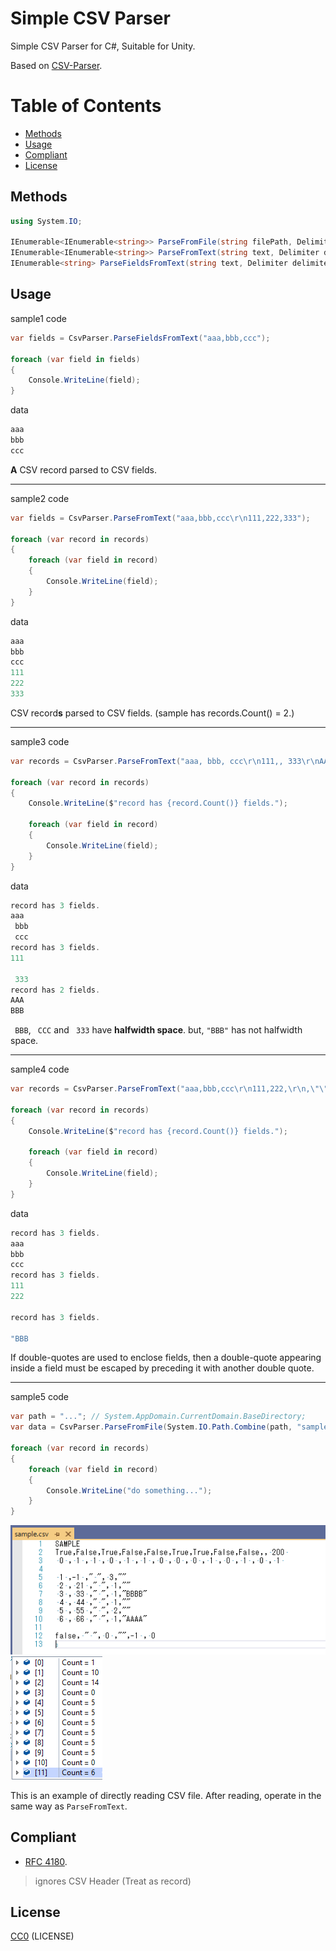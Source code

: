 # Simple CSV Parser

Simple CSV Parser for C#, Suitable for Unity.

Based on [CSV-Parser](https://github.com/yutokun/CSV-Parser).


# Table of Contents

* [Methods](#Methods)
* [Usage](#Usage)
* [Compliant](#Compliant)
* [License](#License)


## Methods

```cs
using System.IO;

IEnumerable<IEnumerable<string>> ParseFromFile(string filePath, Delimiter delimiter = Delimiter.Comma, Encoding encoding = null)
IEnumerable<IEnumerable<string>> ParseFromText(string text, Delimiter delimiter = Delimiter.Comma)
IEnumerable<string> ParseFieldsFromText(string text, Delimiter delimiter = Delimiter.Comma)
```


## Usage

sample1 code

```cs
var fields = CsvParser.ParseFieldsFromText("aaa,bbb,ccc");

foreach (var field in fields)
{
    Console.WriteLine(field);
}
```

data

```cs
aaa
bbb
ccc
```

**A** CSV record parsed to CSV fields.

***

sample2 code

```cs
var fields = CsvParser.ParseFromText("aaa,bbb,ccc\r\n111,222,333");

foreach (var record in records)
{
    foreach (var field in record)
    {
        Console.WriteLine(field);
    }
}
```

data

```cs
aaa
bbb
ccc
111
222
333
```

CSV record**s** parsed to CSV fields. (sample has records.Count() = 2.)

***

sample3 code

```cs
var records = CsvParser.ParseFromText("aaa, bbb, ccc\r\n111,, 333\r\nAAA, \"BBB\"");

foreach (var record in records)
{
    Console.WriteLine($"record has {record.Count()} fields.");

    foreach (var field in record)
    {
        Console.WriteLine(field);
    }
}
```

data

```cs
record has 3 fields.
aaa
 bbb
 ccc
record has 3 fields.
111

 333
record has 2 fields.
AAA
BBB
```

` BBB`, ` CCC` and ` 333` have **halfwidth space**. but, `"BBB"` has not halfwidth space.

***

sample4 code

```cs
var records = CsvParser.ParseFromText("aaa,bbb,ccc\r\n111,222,\r\n,\"\"\"bbb\",");

foreach (var record in records)
{
    Console.WriteLine($"record has {record.Count()} fields.");

    foreach (var field in record)
    {
        Console.WriteLine(field);
    }
}

```

data

```cs
record has 3 fields.
aaa
bbb
ccc
record has 3 fields.
111
222

record has 3 fields.

"BBB

```

If double-quotes are used to enclose fields, then a double-quote appearing inside a field must be escaped by preceding it with another double quote.

***

sample5 code

```cs
var path = "..."; // System.AppDomain.CurrentDomain.BaseDirectory;
var data = CsvParser.ParseFromFile(System.IO.Path.Combine(path, "sample.csv"));

foreach (var record in records)
{
    foreach (var field in record)
    {
        Console.WriteLine("do something...");
    }
}

```

<img src="https://github.com/sh1ch/Simple-CSV-Parser/blob/images/txt-sample.png">
<img src="https://github.com/sh1ch/Simple-CSV-Parser/blob/images/txt-result.png">

This is an example of directly reading CSV file. After reading, operate in the same way as `ParseFromText`.


## Compliant

- [RFC 4180](http://www.ietf.org/rfc/rfc4180.txt).

> ignores CSV Header (Treat as record)


## License

[CC0](https://creativecommons.org/publicdomain/zero/1.0/) (LICENSE)
